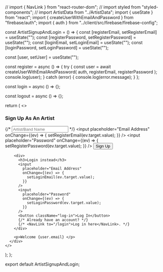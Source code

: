 // import { NavLink } from "react-router-dom";
// import styled from "styled-components";
// import ArtistData from "../ArtistData";
import { useState } from "react";
import { createUserWithEmailAndPassword } from "firebase/auth";
import { auth } from "../client/src/firebase/firebase-config";

const ArtistSignupAndLogin = () => {
  const [registerEmail, setRegisterEmail] = useState("");
  const [registerPassword, setRegisterPassword] = useState("");
  const [loginEmail, setLoginEmail] = useState("");
  const [loginPassword, setLoginPassword] = useState("");

  const [user, setUser] = useState("");

  const register = async () => {
    try {
      const user = await createUserWithEmailAndPassword(
        auth,
        registerEmail,
        registerPassword
      );
      console.log(user);
    } catch (error) {
      console.log(error.message);
    }
  };

  const login = async () => {};

  const logout = async () => {};

  return (
    <>
      <div>
        <h3>Sign Up As An Artist</h3>
        <div>
          {/* <input placeholder="Artist/Band Name" /> */}
          <input
            placeholder="Email Address"
            onChange={(ev) => {
              setRegisterEmail(ev.target.value);
            }}
          />
          <input
            placeholder="Password"
            onChange={(ev) => {
              setRegisterPassword(ev.target.value);
            }}
          />
          <button className="sign-up" onClick={register}>
            Sign Up
          </button>
        </div>

        <div>
          <h3>Login instead</h3>
          <input
            placeholder="Email Address"
            onChange={(ev) => {
              setLoginEmail(ev.target.value);
            }}
          />
          <input
            placeholder="Password"
            onChange={(ev) => {
              setLoginPassword(ev.target.value);
            }}
          />
          <button className="log-in">Log In</button>
          {/* Already have an account? */}
          {/* <NavLink to="/login">Log in here</NavLink>. */}
        </div>

        <p>Welcome {user.email} </p>
      </div>
    </>
  );
};

export default ArtistSignupAndLogin;
